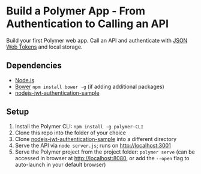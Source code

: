 # Build a Polymer App - From Authentication to Calling an API

Build your first Polymer web app. Call an API and authenticate with [JSON Web Tokens](http://jwt.io) and local storage.

## Dependencies

* [Node.js](http://nodejs.org)
* [Bower](http://bower.io) `npm install bower -g` (if adding additional packages)
* [nodejs-jwt-authentication-sample](https://github.com/auth0-blog/nodejs-jwt-authentication-sample)

## Setup

1. Install the Polymer CLI: `npm install -g polymer-CLI`
2. Clone this repo into the folder of your choice
3. Clone [nodejs-jwt-authentication-sample](https://github.com/auth0-blog/nodejs-jwt-authentication-sample) into a different directory
4. Serve the API via `node server.js`; runs on [http://localhost:3001](http://localhost:3001)
5. Serve the Polymer project from the project folder: `polymer serve` (can be accessed in browser at [http://localhost:8080](http://localhost:8080), or add the `--open` flag to auto-launch in your default browser)
